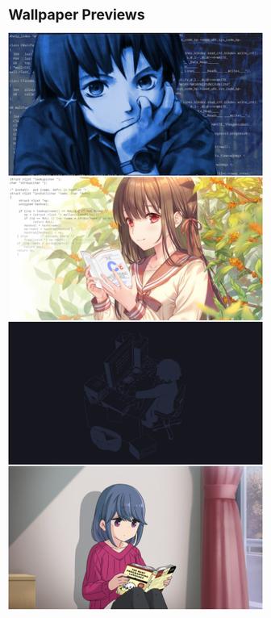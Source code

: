 # Wallpaper Previews

<img src="1748104514087625.png" alt=""/>
<img src="c-girl.png" alt=""/>
<img src="computer.png" alt=""/>
<img src="rust-girl.png" alt=""/>
